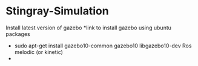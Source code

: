 # Stingray-Simulation
Install latest version of gazebo
    *link to install gazebo using ubuntu packages
- sudo apt-get install gazebo10-common gazebo10 libgazebo10-dev
Ros melodic (or kinetic)
-
